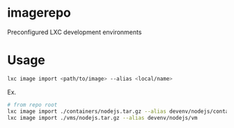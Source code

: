# imagerepo
Preconfigured LXC development environments

# Usage
```bash
lxc image import <path/to/image> --alias <local/name>
```
Ex.
```bash
# from repo root
lxc image import ./containers/nodejs.tar.gz --alias devenv/nodejs/container
lxc image import ./vms/nodejs.tar.gz --alias devenv/nodejs/vm
```
